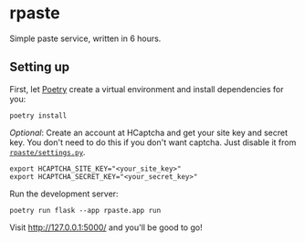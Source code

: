 # rpaste

Simple paste service, written in 6 hours.

## Setting up

First, let [Poetry](https://python-poetry.org/) create a virtual environment and install dependencies for you:

```
poetry install
```

_Optional_: Create an account at HCaptcha and get your site key and secret key. You don't need to do this if you don't want captcha. Just disable it from [``rpaste/settings.py``](https://github.com/ramazanemreosmanoglu/rpaste/blob/main/rpaste/settings.py).

```
export HCAPTCHA_SITE_KEY="<your_site_key>"
export HCAPTCHA_SECRET_KEY="<your_secret_key>"
```

Run the development server:

```
poetry run flask --app rpaste.app run
```

Visit http://127.0.0.1:5000/ and you'll be good to go!

